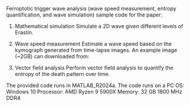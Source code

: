 Ferroptotic trigger wave analysis (wave speed measurement, entropy quantification, and wave simulation) sample code for the paper:

1. Mathematical simulation
   Simulate a 2D wave given different levels of Erastin.
   
3. Wave speed measurement
   Estimate a wave speed based on the kymograph generated from time-lapse images.
   An example image (~2GB) can downloaded from:
   
5. Vector field analysis
   Perform vector field analysis to quantify the entropy of the death pattern over time.

The provided code runs in MATLAB_R2024a. 
The code runs on a PC
OS: Windows 10
Processor: AMD Ryzen 9 5900X
Memory: 32 GB 1800 MHz DDR4

